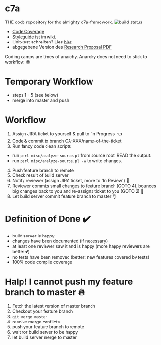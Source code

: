 # c7a
THE code repository for the almighty c7a-framework.
![build status](http://i10login.iti.kit.edu:8080/buildStatus/icon?job=c7a&build=15)

- <a href="http://i10login.iti.kit.edu/c7a-coverage/">Code Coverage</a>
- <a href="https://github.com/PdF14-MR/c7a/wiki/Styleguide">Styleguide</a> ist im wiki.
- Unit-test schreiben? Lies <a href="https://code.google.com/p/googletest/wiki/Primer#Simple_Tests">hier</a>
- abgegebene Version des <a href="https://github.com/PdF14-MR/research-proposal/blob/b08aed24d22bcf4837f87da10763f89ff3a46212/c7a-proposal-abgabe20150424.pdf">Research Proposal PDF</a>

Coding camps are times of anarchy. Anarchy does not need to stick to workflow. :rage:

# Temporary Workflow
- steps 1 - 5 (see below)
- merge into master and push

# Workflow
1. Assign JIRA ticket to yourself & pull to 'In Progress' :point_left:
2. Code & commit to branch CA-XXX/name-of-the-ticket
3. Run fancy code clean scripts
  * run `perl misc/analyze-source.pl` from source root, READ the output.
  * run `perl misc/analyze-source.pl -w` to write changes.
4. Push feature branch to remote
5. Check result of build server
6. Notify reviewer (assign JIRA ticket, move to 'In Review') :eyes:
7. Reviewer commits small changes to feature branch (GOTO 4), bounces big changes back to you and re-assigns ticket to you (GOTO 2) :punch:
9. Let build server commit feature branch to master :ok_hand:

# Definition of Done :heavy_check_mark:
- build server is happy
- changes have been documented (if necessary)
- at least one reviewer saw it and is happy (more happy reviewers are better :two_hearts:)
- no tests have been removed (better: new features covered by tests)
- 100% code compile coverage

# Halp! I cannot push my feature branch to master :fire:
1. Fetch the latest version of master branch
2. Checkout your feature branch
3. ```git merge master```
4. resolve merge conflicts
5. push your feature branch to remote
6. wait for build server to be happy
7. let build server merge to master
